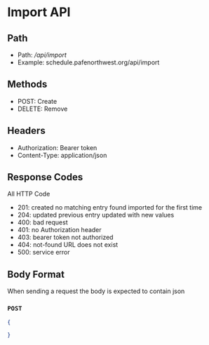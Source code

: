 # Import API

## Path
- Path: */api/import* 
- Example: schedule.pafenorthwest.org/api/import 

## Methods 
- POST: Create 
- DELETE: Remove 

## Headers 
- Authorization: Bearer token 
- Content-Type: application/json 

## Response Codes 
All HTTP Code 
- 201: created no matching entry found imported for the first time
- 204: updated previous entry updated with new values 
- 400: bad request
- 401: no Authorization header  
- 403: bearer token not authorized 
- 404: not-found URL does not exist 
- 500: service error 

## Body Format 
When sending a request the body is expected to contain json 
### `POST`
```json
{
  
}
```
